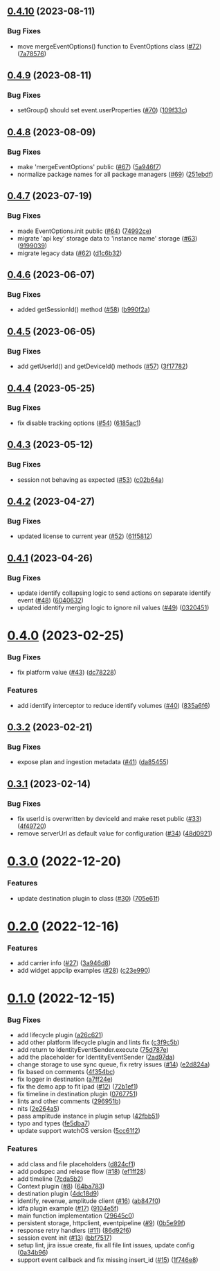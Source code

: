 ## [0.4.10](https://github.com/amplitude/Amplitude-Swift/compare/v0.4.9...v0.4.10) (2023-08-11)


### Bug Fixes

* move mergeEventOptions() function to EventOptions class ([#72](https://github.com/amplitude/Amplitude-Swift/issues/72)) ([7a78576](https://github.com/amplitude/Amplitude-Swift/commit/7a78576c5a307605de4c607dfb2e991391a2bf00))

## [0.4.9](https://github.com/amplitude/Amplitude-Swift/compare/v0.4.8...v0.4.9) (2023-08-11)


### Bug Fixes

* setGroup() should set event.userProperties ([#70](https://github.com/amplitude/Amplitude-Swift/issues/70)) ([109f33c](https://github.com/amplitude/Amplitude-Swift/commit/109f33cce36459f7359192e751704e23be496822))

## [0.4.8](https://github.com/amplitude/Amplitude-Swift/compare/v0.4.7...v0.4.8) (2023-08-09)


### Bug Fixes

* make 'mergeEventOptions' public ([#67](https://github.com/amplitude/Amplitude-Swift/issues/67)) ([5a946f7](https://github.com/amplitude/Amplitude-Swift/commit/5a946f7c0d8632a16a5838afb80cc1e0c4e7831c))
* normalize package names for all package managers ([#69](https://github.com/amplitude/Amplitude-Swift/issues/69)) ([251ebdf](https://github.com/amplitude/Amplitude-Swift/commit/251ebdf602e90957ececd06a4d82925fc2b8d3b6))

## [0.4.7](https://github.com/amplitude/Amplitude-Swift/compare/v0.4.6...v0.4.7) (2023-07-19)


### Bug Fixes

* made EventOptions.init public ([#64](https://github.com/amplitude/Amplitude-Swift/issues/64)) ([74992ce](https://github.com/amplitude/Amplitude-Swift/commit/74992cee7c10d8bde20aaf1a17f5f02611359d4e))
* migrate 'api key' storage data to 'instance name' storage ([#63](https://github.com/amplitude/Amplitude-Swift/issues/63)) ([9199039](https://github.com/amplitude/Amplitude-Swift/commit/919903905f237d845fc7fd22266b0cb93bbbec4b))
* migrate legacy data ([#62](https://github.com/amplitude/Amplitude-Swift/issues/62)) ([d1c6b32](https://github.com/amplitude/Amplitude-Swift/commit/d1c6b324a155681d9326ecf1806da44768de557f))

## [0.4.6](https://github.com/amplitude/Amplitude-Swift/compare/v0.4.5...v0.4.6) (2023-06-07)


### Bug Fixes

* added getSessionId() method ([#58](https://github.com/amplitude/Amplitude-Swift/issues/58)) ([b990f2a](https://github.com/amplitude/Amplitude-Swift/commit/b990f2a3b226fc7e37fc6584589007b21bd384c6))

## [0.4.5](https://github.com/amplitude/Amplitude-Swift/compare/v0.4.4...v0.4.5) (2023-06-05)


### Bug Fixes

* add getUserId() and getDeviceId() methods ([#57](https://github.com/amplitude/Amplitude-Swift/issues/57)) ([3f17782](https://github.com/amplitude/Amplitude-Swift/commit/3f17782cca403873a0beb734b59724df3fbadaf0))

## [0.4.4](https://github.com/amplitude/Amplitude-Swift/compare/v0.4.3...v0.4.4) (2023-05-25)


### Bug Fixes

* fix disable tracking options ([#54](https://github.com/amplitude/Amplitude-Swift/issues/54)) ([6185ac1](https://github.com/amplitude/Amplitude-Swift/commit/6185ac184a806ea7ade4b8067226cad6164a94e1))

## [0.4.3](https://github.com/amplitude/Amplitude-Swift/compare/v0.4.2...v0.4.3) (2023-05-12)


### Bug Fixes

* session not behaving as expected ([#53](https://github.com/amplitude/Amplitude-Swift/issues/53)) ([c02b64a](https://github.com/amplitude/Amplitude-Swift/commit/c02b64a8d6b913848cabc71494f478c622d5930c))

## [0.4.2](https://github.com/amplitude/Amplitude-Swift/compare/v0.4.1...v0.4.2) (2023-04-27)


### Bug Fixes

* updated license to current year ([#52](https://github.com/amplitude/Amplitude-Swift/issues/52)) ([61f5812](https://github.com/amplitude/Amplitude-Swift/commit/61f581272f6f230c02288e4193e261cfb4e3c287))

## [0.4.1](https://github.com/amplitude/Amplitude-Swift/compare/v0.4.0...v0.4.1) (2023-04-26)


### Bug Fixes

* update identify collapsing logic to send actions on separate identify event ([#48](https://github.com/amplitude/Amplitude-Swift/issues/48)) ([6040632](https://github.com/amplitude/Amplitude-Swift/commit/604063266ef41a80e121e3f2a99edf9813ad7140))
* updated identify merging logic to ignore nil values ([#49](https://github.com/amplitude/Amplitude-Swift/issues/49)) ([0320451](https://github.com/amplitude/Amplitude-Swift/commit/03204512c6d2a70c61355c196fcd990d63b9f3d1))

# [0.4.0](https://github.com/amplitude/Amplitude-Swift/compare/v0.3.2...v0.4.0) (2023-02-25)


### Bug Fixes

* fix platform value ([#43](https://github.com/amplitude/Amplitude-Swift/issues/43)) ([dc78228](https://github.com/amplitude/Amplitude-Swift/commit/dc78228635dbad0a9bfc9c679f11cb8a38fff688))


### Features

* add identify interceptor to reduce identify volumes ([#40](https://github.com/amplitude/Amplitude-Swift/issues/40)) ([835a6f6](https://github.com/amplitude/Amplitude-Swift/commit/835a6f6e65bc8b9cd2326ae50a9ad7f7c4408a8c))

## [0.3.2](https://github.com/amplitude/Amplitude-Swift/compare/v0.3.1...v0.3.2) (2023-02-21)


### Bug Fixes

* expose plan and ingestion metadata ([#41](https://github.com/amplitude/Amplitude-Swift/issues/41)) ([da85455](https://github.com/amplitude/Amplitude-Swift/commit/da85455c20b9eb8873032b016ede181ada1929f3))

## [0.3.1](https://github.com/amplitude/Amplitude-Swift/compare/v0.3.0...v0.3.1) (2023-02-14)


### Bug Fixes

* fix userId is overwritten by deviceId and make reset public ([#33](https://github.com/amplitude/Amplitude-Swift/issues/33)) ([4f49720](https://github.com/amplitude/Amplitude-Swift/commit/4f497206cecd6cf7fd29f978b3613388076dbb57))
* remove serverUrl as default value for configuration ([#34](https://github.com/amplitude/Amplitude-Swift/issues/34)) ([48d0921](https://github.com/amplitude/Amplitude-Swift/commit/48d092132762cc3f6e6abc586b550b964ba61602))

# [0.3.0](https://github.com/amplitude/Amplitude-Swift/compare/v0.2.0...v0.3.0) (2022-12-20)


### Features

* update destination plugin to class ([#30](https://github.com/amplitude/Amplitude-Swift/issues/30)) ([705e61f](https://github.com/amplitude/Amplitude-Swift/commit/705e61fe81146b7ec0f59d98144483b5497ead97))

# [0.2.0](https://github.com/amplitude/Amplitude-Swift/compare/v0.1.0...v0.2.0) (2022-12-16)


### Features

* add carrier info ([#27](https://github.com/amplitude/Amplitude-Swift/issues/27)) ([3a946d8](https://github.com/amplitude/Amplitude-Swift/commit/3a946d87d11b47e81dffa406f728bbe32111d0fe))
* add widget appclip examples ([#28](https://github.com/amplitude/Amplitude-Swift/issues/28)) ([c23e990](https://github.com/amplitude/Amplitude-Swift/commit/c23e990ad45f53292022e11fb2260d8f59974221))

# [0.1.0](https://github.com/amplitude/Amplitude-Swift/compare/v0.0.0...v0.1.0) (2022-12-15)


### Bug Fixes

* add lifecycle plugin ([a26c621](https://github.com/amplitude/Amplitude-Swift/commit/a26c621e03504982374ed2e30130f75837d5d425))
* add other platform lifecycle plugin and lints fix ([c3f9c5b](https://github.com/amplitude/Amplitude-Swift/commit/c3f9c5b4cc7f328b7af5c197c8fef131a9d03bf8))
* add return to IdentityEventSender.execute ([75d787e](https://github.com/amplitude/Amplitude-Swift/commit/75d787e5d4e915aba1843f811f5d7eeab1128827))
* add the placeholder for IdentityEventSender ([2ad97da](https://github.com/amplitude/Amplitude-Swift/commit/2ad97da9f4ef1f32da6cfac7b3c3ce1f3b1ff83a))
* change storage to use sync queue, fix retry issues ([#14](https://github.com/amplitude/Amplitude-Swift/issues/14)) ([e2d824a](https://github.com/amplitude/Amplitude-Swift/commit/e2d824aa459de8e65bc17f497cbace24617ef9c1))
* fix based on comments ([4f354bc](https://github.com/amplitude/Amplitude-Swift/commit/4f354bc1638f23efe0217ecdf9a6755643b49eb2))
* fix logger in destination ([a7ff24e](https://github.com/amplitude/Amplitude-Swift/commit/a7ff24eb9593e4f9c428802fd5443fc7e5e4b6f0))
* fix the demo app to fit ipad ([#12](https://github.com/amplitude/Amplitude-Swift/issues/12)) ([72b1ef1](https://github.com/amplitude/Amplitude-Swift/commit/72b1ef16570909e560f15b3071753531ac7d0bf9))
* fix timeline in destination plugin ([0767751](https://github.com/amplitude/Amplitude-Swift/commit/0767751ae92e0bcc124070f1f5269647c9032aa0))
* lints and other comments ([296951b](https://github.com/amplitude/Amplitude-Swift/commit/296951b823241f9ca0eb31746f740947230c5146))
* nits ([2e264a5](https://github.com/amplitude/Amplitude-Swift/commit/2e264a543fb9e98926b19426e46071424c9cd8c6))
* pass amplitude instance in plugin setup ([42fbb51](https://github.com/amplitude/Amplitude-Swift/commit/42fbb51cedd53aa93bcffde568cebf9bc9a74cd4))
* typo and types ([fe5dba7](https://github.com/amplitude/Amplitude-Swift/commit/fe5dba73b8bee0f60f260c45684c6e361fe3155f))
* update support watchOS version ([5cc61f2](https://github.com/amplitude/Amplitude-Swift/commit/5cc61f27a3cfcf133317044b82fae1270432c7ee))


### Features

* add class and file placeholders ([d824cf1](https://github.com/amplitude/Amplitude-Swift/commit/d824cf1082e03b3dc4888617a952be9258602249))
* add podspec and release flow ([#18](https://github.com/amplitude/Amplitude-Swift/issues/18)) ([ef1ff28](https://github.com/amplitude/Amplitude-Swift/commit/ef1ff2862175c4142a6092de0fb54fd838ee0221))
* add timeline ([7cda5b2](https://github.com/amplitude/Amplitude-Swift/commit/7cda5b2ccef08764552316b516129f55b67fee84))
* Context plugin ([#8](https://github.com/amplitude/Amplitude-Swift/issues/8)) ([64ba783](https://github.com/amplitude/Amplitude-Swift/commit/64ba783b83f3689840a7edffe022b3fd26cccff8))
* destination plugin ([4dc18d9](https://github.com/amplitude/Amplitude-Swift/commit/4dc18d9c4153a9235cd2436873f31e6ac6663ea3))
* identify, revenue, amplitude client ([#16](https://github.com/amplitude/Amplitude-Swift/issues/16)) ([ab847f0](https://github.com/amplitude/Amplitude-Swift/commit/ab847f084dbcce3586e6d1f33f9893d4e676b53d))
* idfa plugin example ([#17](https://github.com/amplitude/Amplitude-Swift/issues/17)) ([9104e5f](https://github.com/amplitude/Amplitude-Swift/commit/9104e5f9d90dc25a3805d04b0359dbe6828e6b30))
* main function implementation ([29645c0](https://github.com/amplitude/Amplitude-Swift/commit/29645c08b33e8e8de83419e6337c643281735ae4))
* persistent storage, httpclient, eventpipeline ([#9](https://github.com/amplitude/Amplitude-Swift/issues/9)) ([0b5e99f](https://github.com/amplitude/Amplitude-Swift/commit/0b5e99f26ef9ddc8738c06a2c9dfae34820a8ba3))
* response retry handlers ([#11](https://github.com/amplitude/Amplitude-Swift/issues/11)) ([86d92f6](https://github.com/amplitude/Amplitude-Swift/commit/86d92f6434fbe18ad72a86dbd26961cafc380c7c))
* session event init ([#13](https://github.com/amplitude/Amplitude-Swift/issues/13)) ([bbf7517](https://github.com/amplitude/Amplitude-Swift/commit/bbf75174f5c57883f42841aabe73c23d70925788))
* setup lint, jira issue create, fix all file lint issues, update config ([0a34b96](https://github.com/amplitude/Amplitude-Swift/commit/0a34b96160e6a220e4e666406f0f811f5fb2c482))
* support event callback and fix missing insert_id ([#15](https://github.com/amplitude/Amplitude-Swift/issues/15)) ([1f746e8](https://github.com/amplitude/Amplitude-Swift/commit/1f746e822cee72ab7b3c0e3ea8965df6c57f0820))
